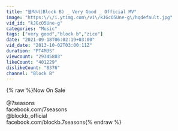 ```yaml
---
title: "블락비(Block B) _ Very Good _ Official MV"
image: "https:\/\/i.ytimg.com\/vi\/kJGcO5Une-g\/hqdefault.jpg"
vid_id: "kJGcO5Une-g"
categories: "Music"
tags: ["very good","block b","zico"]
date: "2021-09-18T06:02:19+03:00"
vid_date: "2013-10-02T03:00:11Z"
duration: "PT4M3S"
viewcount: "29345803"
likeCount: "401229"
dislikeCount: "8376"
channel: "Block B"
---
```

{% raw %}Now On Sale <br /><br />@7seasons<br />facebook.com/7seasons<br />@blockb_official <br />facebook.com/blockb.7seasons{% endraw %}
